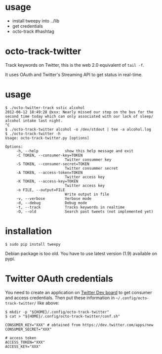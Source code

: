 usage
=====
* install tweepy into ../lib
* get credentials
* octo-track \#hashtag

octo-track-twitter
==================

Track keywords on Twitter, this is the web 2.0 equivalent of `tail -f`.

It uses OAuth and Twitter's Streaming API to get status in real-time.

usage
=====

```
$ ./octo-twitter-track sstic alcohol
2012-06-12 18:49:28 @xxx: Nearly missed our stop on the bus for the second time today which can only associated with our lack of sleep/ alcohol intake last night.
^C
$ ./octo-track-twitter alcohol -o /dev/stdout | tee -a alcohol.log
$ ./octo-track-twitter -h
Usage: octo-track-twitter.py [options]
 
Options:
     -h, --help            show this help message and exit
     -C TOKEN, --consumer-key=TOKEN
                           Twitter consummer key
     -S TOKEN, --consumer-secret=TOKEN
                           Twitter consummer secret
     -A TOKEN, --access-token=TOKEN
                           Twitter access key
     -K TOKEN, --access-key=TOKEN
                           Twitter access key
     -o FILE, --output=FILE
                           Write output in file
     -v, --verbose         Verbose mode
     -d, --debug           Debug mode
     -t, --track           Tracks keywords in realtime
     -O, --old             Search past tweets (not implemented yet)

```
installation
============

```
$ sudo pip install tweepy
```

Debian package is too old. You have to use latest version (1.9) available on pypi.

Twitter OAuth credentials
=========================

You need to create an application on [Twitter Dev board](https://dev.twitter.com/apps/new)
to get consumer and access credentials. Then put these information in `~/.config/octo-track-twitter/`
like above:

```
$ mkdir -p "${HOME}/.config/octo-track-twitter"
$ cat > "${HOME}/.config/octo-track-twitter/conf.sh"

CONSUMER_KEY="XXX" # obtained from https://dev.twitter.com/apps/new
CONSUMER_SECRET="XXX"

# access token
ACCESS_TOKEN="XXX"
ACCESS_KEY="XXX"
```
